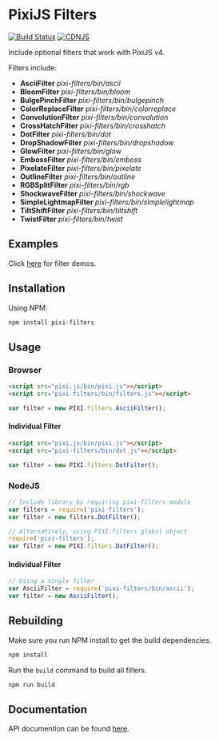 # PixiJS Filters

[![Build Status](https://travis-ci.org/pixijs/pixi-filters.svg?branch=master)](https://travis-ci.org/pixijs/pixi-filters) [![CDNJS](https://img.shields.io/cdnjs/v/pixi-filters.svg)](https://cdnjs.com/libraries/pixi-filters)

Include optional filters that work with PixiJS v4.

Filters include:

* **AsciiFilter** _pixi-filters/bin/ascii_
* **BloomFilter** _pixi-filters/bin/bloom_
* **BulgePinchFilter** _pixi-filters/bin/bulgepinch_
* **ColorReplaceFilter** _pixi-filters/bin/colorreplace_
* **ConvolutionFilter** _pixi-filters/bin/convolution_
* **CrossHatchFilter** _pixi-filters/bin/crosshatch_
* **DotFilter** _pixi-filters/bin/dot_
* **DropShadowFilter** _pixi-filters/bin/dropshadow_
* **GlowFilter** _pixi-filters/bin/glow_
* **EmbossFilter** _pixi-filters/bin/emboss_
* **PixelateFilter** _pixi-filters/bin/pixelate_
* **OutlineFilter** _pixi-filters/bin/outline_
* **RGBSplitFilter** _pixi-filters/bin/rgb_
* **ShockwaveFilter** _pixi-filters/bin/shockwave_
* **SimpleLightmapFilter** _pixi-filters/bin/simplelightmap_
* **TiltShiftFilter** _pixi-filters/bin/tiltshift_
* **TwistFilter** _pixi-filters/bin/twist_

## Examples

Click [here](http://pixijs.github.io/pixi-filters/examples) for filter demos.

## Installation

Using NPM:

```bash
npm install pixi-filters
```

## Usage 

### Browser

```html
<script src="pixi.js/bin/pixi.js"></script>
<script src="pixi-filters/bin/filters.js"></script>
```
```js
var filter = new PIXI.filters.AsciiFilter();
```

#### Individual Filter

```html
<script src="pixi.js/bin/pixi.js"></script>
<script src="pixi-filters/bin/dot.js"></script>
```
```js
var filter = new PIXI.filters.DotFilter();
```

### NodeJS

```js
// Include library by requiring pixi-filters module
var filters = require('pixi-filters');
var filter = new filters.DotFilter();

// Alternatively, using PIXI.filters global object
require('pixi-filters');
var filter = new PIXI.filters.DotFilter();
```

#### Individual Filter

```js
// Using a single filter
var AsciiFilter = require('pixi-filters/bin/ascii');
var filter = new AsciiFilter();
```

## Rebuilding

Make sure you run NPM install to get the build dependencies.

```bash
npm install
```

Run the `build` command to build all filters.

```bash
npm run build
```
## Documentation

API documention can be found [here](http://pixijs.github.io/pixi-filters/docs/).
